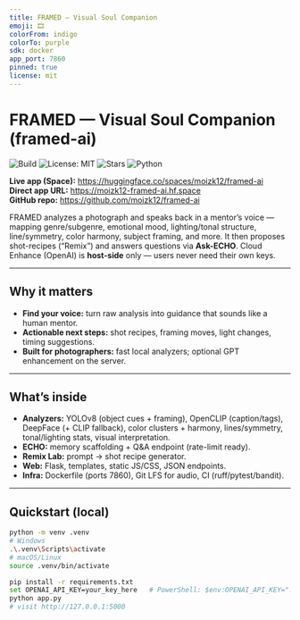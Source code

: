 ```yaml
---
title: FRAMED — Visual Soul Companion
emoji: 🎞️
colorFrom: indigo
colorTo: purple
sdk: docker
app_port: 7860
pinned: true
license: mit
---
```


# FRAMED — Visual Soul Companion (framed-ai)

![Build](https://github.com/moizk12/framed-ai/actions/workflows/ci.yml/badge.svg?branch=main)
![License: MIT](https://img.shields.io/badge/License-MIT-blue.svg)
![Stars](https://img.shields.io/github/stars/moizk12/framed-ai?style=social)
![Python](https://img.shields.io/badge/python-3.10%2B-blue)

**Live app (Space):** https://huggingface.co/spaces/moizk12/framed-ai  
**Direct app URL:** https://moizk12-framed-ai.hf.space  
**GitHub repo:** https://github.com/moizk12/framed-ai

FRAMED analyzes a photograph and speaks back in a mentor’s voice — mapping genre/subgenre, emotional mood, lighting/tonal structure, line/symmetry, color harmony, subject framing, and more. It then proposes shot-recipes (“Remix”) and answers questions via **Ask-ECHO**. Cloud Enhance (OpenAI) is **host-side** only — users never need their own keys.

---

## Why it matters
- **Find your voice:** turn raw analysis into guidance that sounds like a human mentor.  
- **Actionable next steps:** shot recipes, framing moves, light changes, timing suggestions.  
- **Built for photographers:** fast local analyzers; optional GPT enhancement on the server.

---

## What’s inside
- **Analyzers:** YOLOv8 (object cues + framing), OpenCLIP (caption/tags), DeepFace (+ CLIP fallback), color clusters + harmony, lines/symmetry, tonal/lighting stats, visual interpretation.
- **ECHO:** memory scaffolding + Q&A endpoint (rate-limit ready).
- **Remix Lab:** prompt → shot recipe generator.
- **Web:** Flask, templates, static JS/CSS, JSON endpoints.
- **Infra:** Dockerfile (ports 7860), Git LFS for audio, CI (ruff/pytest/bandit).

---

## Quickstart (local)

```bash
python -m venv .venv
# Windows
.\.venv\Scripts\activate
# macOS/Linux
source .venv/bin/activate

pip install -r requirements.txt
set OPENAI_API_KEY=your_key_here   # PowerShell: $env:OPENAI_API_KEY="..."
python app.py
# visit http://127.0.0.1:5000
